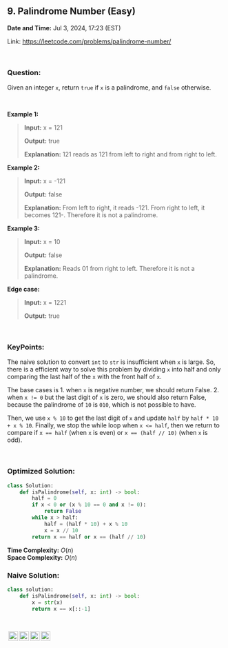 ## 9. Palindrome Number (Easy)
**Date and Time:** Jul 3, 2024, 17:23 (EST)

Link: https://leetcode.com/problems/palindrome-number/

<br>

### Question:
Given an integer `x`, return `true` if `x` is a palindrome, and `false` otherwise.

<br>

**Example 1:**
> **Input:** x = 121
> 
> **Output:** true
>
> **Explanation:** 121 reads as 121 from left to right and from right to left.

**Example 2:**
> **Input:** x = -121
> 
> **Output:** false
>
> **Explanation:** From left to right, it reads -121. From right to left, it becomes 121-. Therefore it is not a palindrome.

**Example 3:**
> **Input:** x = 10
> 
> **Output:** false
>
> **Explanation:** Reads 01 from right to left. Therefore it is not a palindrome.

**Edge case:**
> **Input:** x = 1221
>
> **Output:** true

<br>

### KeyPoints: 
The naive solution to convert `int` to `str` is insufficient when `x` is large. So, there is a efficient way to solve this problem by dividing `x` into half and only comparing the last half of the `x` with the front half of `x`. 

The base cases is 1. when `x` is negative number, we should return False. 2. when `x != 0` but the last digit of `x` is zero, we should also return False, because the palindrome of `10` is `010`, which is not possible to have.

Then, we use `x % 10` to get the last digit of `x` and update `half` by `half * 10 + x % 10`. Finally, we stop the while loop when `x <= half`, then we return to compare if `x == half` (when `x` is even) or `x == (half // 10)` (when `x` is odd).

<br>

### Optimized Solution:
```python
class Solution:
    def isPalindrome(self, x: int) -> bool:
        half = 0
        if x < 0 or (x % 10 == 0 and x != 0):
            return False
        while x > half:
            half = (half * 10) + x % 10
            x = x // 10
        return x == half or x == (half // 10)
```
**Time Complexity:** $O(n)$ <br>
**Space Complexity:** $O(n)$

### Naive Solution:
```python
class solution:
    def isPalindrome(self, x: int) -> bool:
        x = str(x)
        return x == x[::-1]
```

<br>

<img style="height:22px!important;margin-left:3px;vertical-align:text-bottom;" src="https://mirrors.creativecommons.org/presskit/icons/cc.svg?ref=chooser-v1" alt="CC BY-NC-SA" title="CC BY-NC-SA"><img style="height:22px!important;margin-left:3px;vertical-align:text-bottom;" src="https://mirrors.creativecommons.org/presskit/icons/by.svg?ref=chooser-v1" alt="BY: credit must be given to the creator" title="BY: credit must be given to the creator"><img style="height:22px!important;margin-left:3px;vertical-align:text-bottom;" src="https://mirrors.creativecommons.org/presskit/icons/nc.svg?ref=chooser-v1" alt="NC: Only noncommercial uses of the work are permitted" title="NC: Only noncommercial uses of the work are permitted"><img style="height:22px!important;margin-left:3px;vertical-align:text-bottom;" src="https://mirrors.creativecommons.org/presskit/icons/sa.svg?ref=chooser-v1" alt="SA: Adaptations must be shared under the same terms" title="SA: Adaptations must be shared under the same terms">